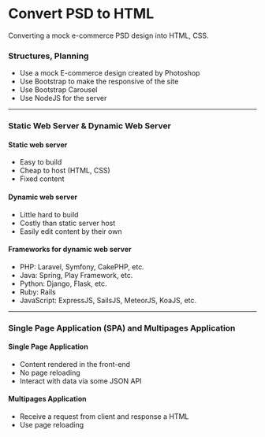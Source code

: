 # Convert PSD to HTML

Converting a mock e-commerce PSD design into HTML, CSS.

### Structures, Planning

* Use a mock E-commerce design created by Photoshop
* Use Bootstrap to make the responsive of the site
* Use Bootstrap Carousel
* Use NodeJS for the server

<hr>

### Static Web Server & Dynamic Web Server

#### Static web server

* Easy to build
* Cheap to host (HTML, CSS)
* Fixed content

#### Dynamic web server

* Little hard to build
* Costly than static server host
* Easily edit content by their own

#### Frameworks for dynamic web server 

* PHP: Laravel, Symfony, CakePHP, etc.
* Java: Spring, Play Framework, etc.
* Python: Django, Flask, etc.
* Ruby: Rails
* JavaScript: ExpressJS, SailsJS, MeteorJS, KoaJS, etc.

<hr>

### Single Page Application (SPA) and Multipages Application

#### Single Page Application

* Content rendered in the front-end
* No page reloading
* Interact with data via some JSON API


#### Multipages Application

* Receive a request from client and response a HTML
* Use page reloading


